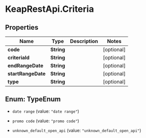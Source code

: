 # KeapRestApi.Criteria

## Properties

Name | Type | Description | Notes
------------ | ------------- | ------------- | -------------
**code** | **String** |  | [optional] 
**criteriaId** | **String** |  | [optional] 
**endRangeDate** | **String** |  | [optional] 
**startRangeDate** | **String** |  | [optional] 
**type** | **String** |  | [optional] 



## Enum: TypeEnum


* `date range` (value: `"date range"`)

* `promo code` (value: `"promo code"`)

* `unknown_default_open_api` (value: `"unknown_default_open_api"`)




